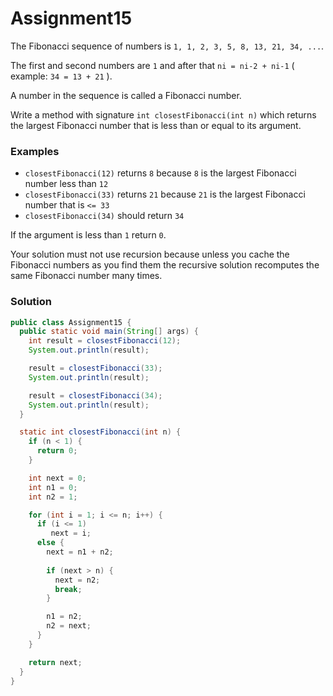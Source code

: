 # Assignment15

The Fibonacci sequence of numbers is `1, 1, 2, 3, 5, 8, 13, 21, 34, ...`.

The first and second numbers are `1` and after that `ni = ni-2 + ni-1` ( example: `34 = 13 + 21` ).

A number in the sequence is called a Fibonacci number.

Write a method with signature `int closestFibonacci(int n)` which returns the largest Fibonacci number that is less than or equal to its argument.

### Examples

* `closestFibonacci(12)` returns `8` because `8` is the largest Fibonacci number less than `12` 
* `closestFibonacci(33)` returns `21` because `21` is the largest Fibonacci number that is `<= 33`
* `closestFibonacci(34)` should return `34`

If the argument is less than `1` return `0`.

Your solution must not use recursion because unless you cache the Fibonacci numbers as you find them the recursive solution recomputes the same Fibonacci number many times.

### Solution

```java
public class Assignment15 {
  public static void main(String[] args) {
    int result = closestFibonacci(12);
    System.out.println(result);

    result = closestFibonacci(33);
    System.out.println(result);

    result = closestFibonacci(34);
    System.out.println(result);
  }

  static int closestFibonacci(int n) {
    if (n < 1) {
      return 0;
    }

    int next = 0;
    int n1 = 0;
    int n2 = 1;

    for (int i = 1; i <= n; i++) {
      if (i <= 1)
         next = i;
      else {
        next = n1 + n2;
        
        if (next > n) {
          next = n2;
          break;
        }

        n1 = n2;
        n2 = next;
      }
    }

    return next;
  }
}
```
